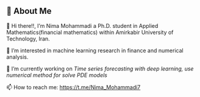 ## 🚀 About Me

👋 Hi there!!, I’m Nima Mohammadi a Ph.D. student in Applied Mathematics(financial mathematics) within Amirkabir University of Technology, Iran.

👀 I’m interested in machine learning research in finance and numerical analysis.

🌱 I’m currently working on *Time series forecasting with deep learning,* *use numerical method for solve PDE models*

📫 How to reach me: https://t.me/Nima_Mohammadi7

